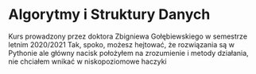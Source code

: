 # Algorytmy i Struktury Danych

Kurs prowadzony przez doktora Zbigniewa Gołębiewskiego w semestrze letnim 2020/2021
Tak, spoko, możesz hejtować, że rozwiązania są w Pythonie ale główny nacisk położyłem na zrozumienie i metody działania, nie chciałem wnikać w niskopoziomowe haczyki
